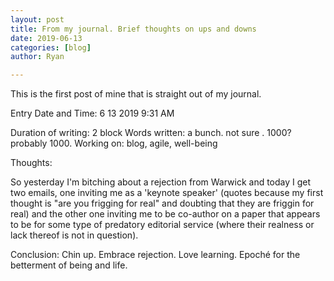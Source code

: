```yaml
---
layout: post
title: From my journal. Brief thoughts on ups and downs
date: 2019-06-13
categories: [blog]
author: Ryan

---
```


This is the first post of mine that is straight out of my journal.

Entry Date and Time: 6 13 2019 9:31 AM

Duration of writing: 2 block
Words written: a bunch. not sure . 1000? probably 1000.
Working on: blog, agile, well-being


Thoughts:

So yesterday I'm bitching about a rejection from Warwick and today I get two emails, one inviting me as a 'keynote speaker' (quotes because my first thought is "are you frigging for real" and doubting that they are friggin for real) and the other one inviting me to be co-author on a paper that appears to be for some type of predatory editorial service (where their realness or lack thereof is not in question).

Conclusion: Chin up. Embrace rejection. Love learning. Epoché for the betterment of being and life.
